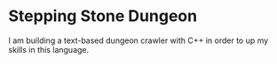 # Stepping Stone Dungeon

I am building a text-based dungeon crawler with C++ in order to up my skills in this language.

